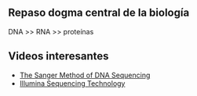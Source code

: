 ## Repaso dogma central de la biología

DNA >> RNA >> proteínas

## Videos interesantes
* [The Sanger Method of DNA Sequencing](https://www.youtube.com/watch?v=FvHRio1yyhQ)
* [Illumina Sequencing Technology](https://www.youtube.com/watch?v=womKfikWlxM)
